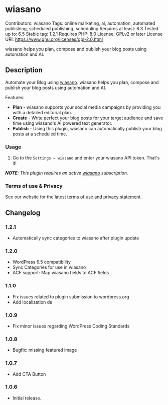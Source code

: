 # wiasano

Contributors: wiasano
Tags: online marketing, ai, automation, automated publishing, scheduled publishing, scheduling
Requires at least: 6.3
Tested up to: 6.5
Stable tag: 1.2.1 
Requires PHP: 8.0
License: GPLv2 or later
License URI: https://www.gnu.org/licenses/gpl-2.0.html

wiasano helps you plan, compose and publish your blog posts using automation and AI.

## Description

Automate your Blog using [wiasano](https://www.wiasano.com).
wiasano helps you plan, compose and publish your blog posts using automation and AI.

Features:

 * **Plan** - wiasano supports your social media campaigns by providing you with a detailed editorial plan. 
 * **Create** - Write perfect your blog posts for your target audience and save time using wiasano's AI powered text generator.
 * **Publish** - Using this plugin, wiasano can automatically publish your blog posts at a scheduled time.

### Usage

1. Go to the `Settings → wiasano` and enter your wiasano API token. That's it!

***NOTE**: This plugin requires an active [wiasano](https://app.wiasano.com) subscription.*

### Terms of use & Privacy

See our website for the latest [terms of use and privacy statement](https://wiasano.com/downloads/).

## Changelog ##

### 1.2.1 ###

* Automatically sync categories to wiasano after plugin update

### 1.2.0 ###

* WordPress 6.5 compatibility
* Sync Categories for use in wiasano
* ACF support: Map wiasano fields to ACF fields

### 1.1.0 ###

* Fix issues related to plugin submission to wordpress.org
* Add localization de

### 1.0.9 ###

* Fix minor issues regarding WordPress Coding Standards

### 1.0.8 ###

* Bugfix: missing featured image

### 1.0.7 ###

* Add CTA Button

### 1.0.6 ###

* Initial release. 